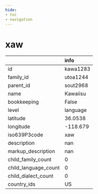 ```yaml
---
hide:
- toc
- navigation
---
```

# xaw
|                      | info     |
|:---------------------|:---------|
| id                   | kawa1283 |
| family_id            | utoa1244 |
| parent_id            | sout2968 |
| name                 | Kawaiisu |
| bookkeeping          | False    |
| level                | language |
| latitude             | 36.0538  |
| longitude            | -118.679 |
| iso639P3code         | xaw      |
| description          | nan      |
| markup_description   | nan      |
| child_family_count   | 0        |
| child_language_count | 0        |
| child_dialect_count  | 0        |
| country_ids          | US       |